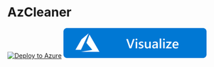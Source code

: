 # AzCleaner

[![Deploy to Azure](https://aka.ms/deploytoazurebutton)](https://portal.azure.com/#create/Microsoft.Template/uri)
[![Visualize](https://raw.githubusercontent.com/Azure/azure-quickstart-templates/master/1-CONTRIBUTION-GUIDE/images/visualizebutton.svg?sanitize=true)](http://armviz.io/#/?load=)